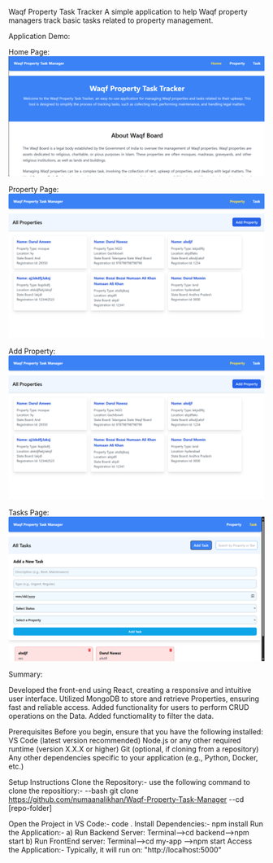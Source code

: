 Waqf Property Task Tracker
A simple application to help Waqf property managers track basic tasks related to property management.

Application Demo:

Home Page:
![alt text](homepage.png)

Property Page:
![alt text](images/allProperties.png)

Add Property:
![alt text](images/allProperties.png)

Tasks Page:
![alt text](images/addNewTask.png)


Summary:

Developed the front-end using React, creating a responsive and intuitive user interface.
Utilized MongoDB to store and retrieve Properties, ensuring fast and reliable access.
Added functionality for users to perform CRUD operations on the Data.
Added functiomality to filter the data.


Prerequisites
Before you begin, ensure that you have the following installed:
VS Code (latest version recommended)
Node.js or any other required runtime (version X.X.X or higher)
Git (optional, if cloning from a repository)
Any other dependencies specific to your application (e.g., Python, Docker, etc.)

Setup Instructions
Clone the Repository:-
use the following command to clone the repositiory:- 
--bash git clone https://github.com/numaanalikhan/Waqf-Property-Task-Manager 
--cd [repo-folder]

Open the Project in VS Code:-
code .
Install Dependencies:- npm install
Run the Application:- 
a) Run Backend Server: Terminal-->cd backend-->npm start
b) Run FrontEnd server: Terminal-->cd my-app -->npm start
Access the Application:- Typically, it will run on: "http://localhost:5000"